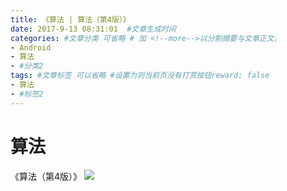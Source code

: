 ```yaml
---
title: 《算法 | 算法（第4版）》
date: 2017-9-13 08:31:01  #文章生成时间
categories: #文章分类 可省略 # 加 <!--more-->以分割摘要与文章正文。
- Android
- 算法
- #分类2
tags: #文章标签 可以省略 #设置为则当前页没有打赏按钮reward: false
- 算法
- #标签2
---
```

<!--more-->

# 算法 #
《算法（第4版）》
![](https://i.imgur.com/fOnVkDK.jpg)